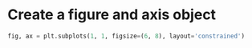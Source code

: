 # Create a figure and axis object

```python
fig, ax = plt.subplots(1, 1, figsize=(6, 8), layout='constrained')
```
